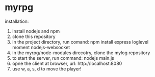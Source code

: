 # myrpg

installation:
1. install nodejs and npm
2. clone this repository
3. in the project directory, run comand:
    npm install express  loglevel  moment nodejs-websocket
4. in the myrpg/node-modules direcotry, clone the mylog repository
5. to start the server, run command:
    nodejs main.js
6. opne the client at browser, url: http://localhost:8080
7. use w, a, s, d to move the player!
